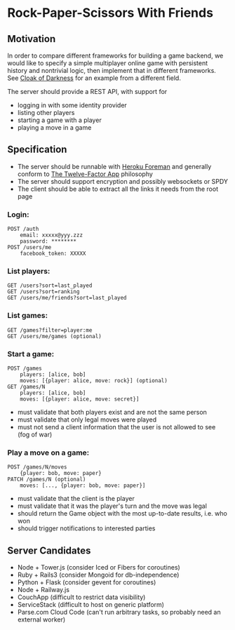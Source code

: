# Rock-Paper-Scissors With Friends

## Motivation

In order to compare different frameworks for building a game backend, we would like to specify a simple multiplayer online game with persistent history and nontrivial logic, then implement that in different frameworks. See [Cloak of Darkness](http://www.firthworks.com/roger/cloak/) for an example from a different field.

The server should provide a REST API, with support for

- logging in with some identity provider
- listing other players
- starting a game with a player
- playing a move in a game

## Specification
- The server should be runnable with [Heroku Foreman](https://toolbelt.heroku.com/) and generally conform to [The Twelve-Factor App](http://www.12factor.net/) philosophy
- The server should support encryption and possibly websockets or SPDY
- The client should be able to extract all the links it needs from the root page

### Login:
    POST /auth
        email: xxxxx@yyy.zzz
        password: ********
    POST /users/me
        facebook_token: XXXXX

### List players:
    GET /users?sort=last_played
    GET /users?sort=ranking
    GET /users/me/friends?sort=last_played

### List games:
    GET /games?filter=player:me
    GET /users/me/games (optional)

### Start a game:
    POST /games
        players: [alice, bob]
        moves: [{player: alice, move: rock}] (optional)
    GET /games/N
        players: [alice, bob]
        moves: [{player: alice, move: secret}]
- must validate that both players exist and are not the same person
- must validate that only legal moves were played
- must not send a client information that the user is not allowed to see (fog of war)

### Play a move on a game:
    POST /games/N/moves
        {player: bob, move: paper}
    PATCH /games/N (optional)
        moves: [..., {player: bob, move: paper}]
- must validate that the client is the player
- must validate that it was the player's turn and the move was legal
- should return the Game object with the most up-to-date results, i.e. who won
- should trigger notifications to interested parties

## Server Candidates

- Node + Tower.js (consider Iced or Fibers for coroutines)
- Ruby + Rails3 (consider Mongoid for db-independence)
- Python + Flask (consider gevent for coroutines)
- Node + Railway.js
- CouchApp (difficult to restrict data visibility)
- ServiceStack (difficult to host on generic platform)
- Parse.com Cloud Code (can't run arbitrary tasks, so probably need an external worker)
